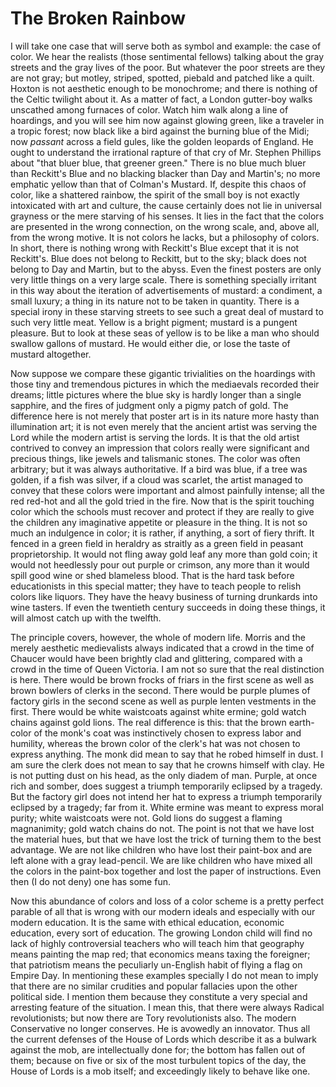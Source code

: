 # The Broken Rainbow

I will take one case that will serve both as symbol and example: the case of color. We hear the realists (those sentimental fellows) talking about the gray streets and the gray lives of the poor. But whatever the poor streets are they are not gray; but motley, striped, spotted, piebald and patched like a quilt. Hoxton is not aesthetic enough to be monochrome; and there is nothing of the Celtic twilight about it. As a matter of fact, a London gutter-boy walks unscathed among furnaces of color. Watch him walk along a line of hoardings, and you will see him now against glowing green, like a traveler in a tropic forest; now black like a bird against the burning blue of the Midi; now *passant* across a field gules, like the golden leopards of England. He ought to understand the irrational rapture of that cry of Mr. Stephen Phillips about "that bluer blue, that greener green." There is no blue much bluer than Reckitt's Blue and no blacking blacker than Day and Martin's; no more emphatic yellow than that of Colman's Mustard. If, despite this chaos of color, like a shattered rainbow, the spirit of the small boy is not exactly intoxicated with art and culture, the cause certainly does not lie in universal grayness or the mere starving of his senses. It lies in the fact that the colors are presented in the wrong connection, on the wrong scale, and, above all, from the wrong motive. It is not colors he lacks, but a philosophy of colors. In short, there is nothing wrong with Reckitt's Blue except that it is not Reckitt's. Blue does not belong to Reckitt, but to the sky; black does not belong to Day and Martin, but to the abyss. Even the finest posters are only very little things on a very large scale. There is something specially irritant in this way about the iteration of advertisements of mustard: a condiment, a small luxury; a thing in its nature not to be taken in quantity. There is a special irony in these starving streets to see such a great deal of mustard to such very little meat. Yellow is a bright pigment; mustard is a pungent pleasure. But to look at these seas of yellow is to be like a man who should swallow gallons of mustard. He would either die, or lose the taste of mustard altogether.

Now suppose we compare these gigantic trivialities on the hoardings with those tiny and tremendous pictures in which the mediaevals recorded their dreams; little pictures where the blue sky is hardly longer than a single sapphire, and the fires of judgment only a pigmy patch of gold. The difference here is not merely that poster art is in its nature more hasty than illumination art; it is not even merely that the ancient artist was serving the Lord while the modern artist is serving the lords. It is that the old artist contrived to convey an impression that colors really were significant and precious things, like jewels and talismanic stones. The color was often arbitrary; but it was always authoritative. If a bird was blue, if a tree was golden, if a fish was silver, if a cloud was scarlet, the artist managed to convey that these colors were important and almost painfully intense; all the red red-hot and all the gold tried in the fire. Now that is the spirit touching color which the schools must recover and protect if they are really to give the children any imaginative appetite or pleasure in the thing. It is not so much an indulgence in color; it is rather, if anything, a sort of fiery thrift. It fenced in a green field in heraldry as straitly as a green field in peasant proprietorship. It would not fling away gold leaf any more than gold coin; it would not heedlessly pour out purple or crimson, any more than it would spill good wine or shed blameless blood. That is the hard task before educationists in this special matter; they have to teach people to relish colors like liquors. They have the heavy business of turning drunkards into wine tasters. If even the twentieth century succeeds in doing these things, it will almost catch up with the twelfth.

The principle covers, however, the whole of modern life. Morris and the merely aesthetic medievalists always indicated that a crowd in the time of Chaucer would have been brightly clad and glittering, compared with a crowd in the time of Queen Victoria. I am not so sure that the real distinction is here. There would be brown frocks of friars in the first scene as well as brown bowlers of clerks in the second. There would be purple plumes of factory girls in the second scene as well as purple lenten vestments in the first. There would be white waistcoats against white ermine; gold watch chains against gold lions. The real difference is this: that the brown earth-color of the monk's coat was instinctively chosen to express labor and humility, whereas the brown color of the clerk's hat was not chosen to express anything. The monk did mean to say that he robed himself in dust. I am sure the clerk does not mean to say that he crowns himself with clay. He is not putting dust on his head, as the only diadem of man. Purple, at once rich and somber, does suggest a triumph temporarily eclipsed by a tragedy. But the factory girl does not intend her hat to express a triumph temporarily eclipsed by a tragedy; far from it. White ermine was meant to express moral purity; white waistcoats were not. Gold lions do suggest a flaming magnanimity; gold watch chains do not. The point is not that we have lost the material hues, but that we have lost the trick of turning them to the best advantage. We are not like children who have lost their paint-box and are left alone with a gray lead-pencil. We are like children who have mixed all the colors in the paint-box together and lost the paper of instructions. Even then (I do not deny) one has some fun.

Now this abundance of colors and loss of a color scheme is a pretty perfect parable of all that is wrong with our modern ideals and especially with our modern education. It is the same with ethical education, economic education, every sort of education. The growing London child will find no lack of highly controversial teachers who will teach him that geography means painting the map red; that economics means taxing the foreigner; that patriotism means the peculiarly un-English habit of flying a flag on Empire Day. In mentioning these examples specially I do not mean to imply that there are no similar crudities and popular fallacies upon the other political side. I mention them because they constitute a very special and arresting feature of the situation. I mean this, that there were always Radical revolutionists; but now there are Tory revolutionists also. The modern Conservative no longer conserves. He is avowedly an innovator. Thus all the current defenses of the House of Lords which describe it as a bulwark against the mob, are intellectually done for; the bottom has fallen out of them; because on five or six of the most turbulent topics of the day, the House of Lords is a mob itself; and exceedingly likely to behave like one.
